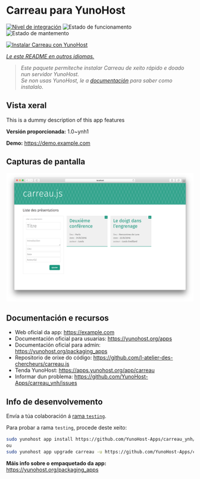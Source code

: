 <!--
NOTA: Este README foi creado automáticamente por <https://github.com/YunoHost/apps/tree/master/tools/readme_generator>
NON debe editarse manualmente.
-->

# Carreau para YunoHost

[![Nivel de integración](https://dash.yunohost.org/integration/carreau.svg)](https://ci-apps.yunohost.org/ci/apps/carreau/) ![Estado de funcionamento](https://ci-apps.yunohost.org/ci/badges/carreau.status.svg) ![Estado de mantemento](https://ci-apps.yunohost.org/ci/badges/carreau.maintain.svg)

[![Instalar Carreau con YunoHost](https://install-app.yunohost.org/install-with-yunohost.svg)](https://install-app.yunohost.org/?app=carreau)

*[Le este README en outros idiomas.](./ALL_README.md)*

> *Este paquete permíteche instalar Carreau de xeito rápido e doado nun servidor YunoHost.*  
> *Se non usas YunoHost, le a [documentación](https://yunohost.org/install) para saber como instalalo.*

## Vista xeral

This is a dummy description of this app features


**Versión proporcionada:** 1.0~ynh1

**Demo:** <https://demo.example.com>

## Capturas de pantalla

![Captura de pantalla de Carreau](./doc/screenshots/screenshot.png)

## Documentación e recursos

- Web oficial da app: <https://example.com>
- Documentación oficial para usuarias: <https://yunohost.org/apps>
- Documentación oficial para admin: <https://yunohost.org/packaging_apps>
- Repositorio de orixe do código: <https://github.com/l-atelier-des-chercheurs/carreau.js>
- Tenda YunoHost: <https://apps.yunohost.org/app/carreau>
- Informar dun problema: <https://github.com/YunoHost-Apps/carreau_ynh/issues>

## Info de desenvolvemento

Envía a túa colaboración á [rama `testing`](https://github.com/YunoHost-Apps/carreau_ynh/tree/testing).

Para probar a rama `testing`, procede deste xeito:

```bash
sudo yunohost app install https://github.com/YunoHost-Apps/carreau_ynh/tree/testing --debug
ou
sudo yunohost app upgrade carreau -u https://github.com/YunoHost-Apps/carreau_ynh/tree/testing --debug
```

**Máis info sobre o empaquetado da app:** <https://yunohost.org/packaging_apps>
